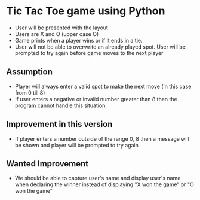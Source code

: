 # Tic Tac Toe game using Python

- User will be presented with the layout
- Users are X and O (upper case O)
- Game prints when a player wins or if it ends in a tie.
- User will not be able to overwrite an already played spot. User will be prompted to try again before game moves to the next player

## Assumption

- Player will always enter a valid spot to make the next move (in this case from 0 till 8)
- If user enters a negative or invalid number greater than 8 then the program cannot handle this situation.

## Improvement in this version

- If player enters a number outside of the range 0, 8 then a message will be shown and player will be prompted to try again

## Wanted Improvement

- We should be able to capture user's name and display user's name when declaring the winner instead of displaying "X won the game" or "O won the game"
